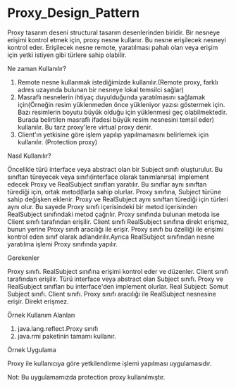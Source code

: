 # Proxy_Design_Pattern

Proxy tasarım deseni structural tasarım desenlerinden biridir. 
Bir nesneye erişimi kontrol etmek için, proxy nesne kullanır.
Bu nesne erişilecek nesneyi kontrol eder. Erişilecek nesne remote, yaratılması pahalı olan veya erişim için yetki 
istiyen gibi türlere sahip olabilir.

Ne zaman Kullanılır?

1. Remote nesne kullanmak istediğimizde kullanılır.(Remote proxy, farklı adres uzayında bulunan bir nesneye lokal temsilci sağlar)
2. Masraflı nesnelerin ihtiyaç duyulduğunda yaratılmasını sağlamak için(Örneğin resim yüklenmeden önce yükleniyor yazısı göstermek için. Bazı resimlerin boyutu büyük olduğu için yüklenmesi geç olabilmektedir. Burada belirtilen masraflı ifadesi büyük resim nesnesini temsil eder) kullanılır. Bu tarz proxy'lere virtual proxy denir.
3. Client'ın yetkisine göre işlem yapılıp yapılmamasını belirlemek için kullanılır. (Protection proxy)

Nasıl Kullanılır?

Öncelikle türü interface veya abstract olan bir Subject sınıfı oluşturulur. Bu sınıftan türeyecek veya sınıfı(interface olarak tanımlanırsa) implement edecek Proxy ve RealSubject sınıfları yaratılır. Bu sınıflar aynı sınıftan türediği için, ortak metod(lar)a sahip olurlar. Proxy sınıfına, Subject türüne sahip değişken eklenir. Proxy ve RealSubject aynı sınıftan türediği için türleri aynı olur. Bu sayede Proxy sınıfı içerisindeki bir metod içerisinden RealSubject sınıfındaki metod çağrılır. Proxy sınıfında bulunan metoda ise Client sınıfı tarafından erişilir. Client sınıfı RealSubject sınıfına direkt erişmez, bunun yerine Proxy sınıfı aracılığı ile erişir. Proxy sınıfı bu özelliği 
ile erişimi kontrol eden sınıf olarak adlandırılır.Ayrıca RealSubject sınıfından nesne yaratılma işlemi Proxy sınıfında yapılır.

Gerekenler

Proxy sınıfı. RealSubject sınıfına erişimi kontrol eder ve düzenler. Client sınıfı tarafından erişilir.
Türü interface veya abstract olan Subject sınıfı. Proxy ve RealSubject sınıfları bu interface'den implement olurlar.
Real Subject: Somut Subject sınıfı.
Client sınıfı. Proxy sınıfı aracılığı ile RealSubject nesnesine erişir. Direkt erişmez.

Örnek Kullanım Alanları

1. java.lang.reflect.Proxy sınıfı
2. java.rmi paketinin tamamı kullanır.


Örnek Uygulama

Proxy ile kullanıcıya göre yetkilendirme işlemi yapılması uygulamasıdır.

Not: Bu uygulamamızda protection proxy kullanılmıştır.
